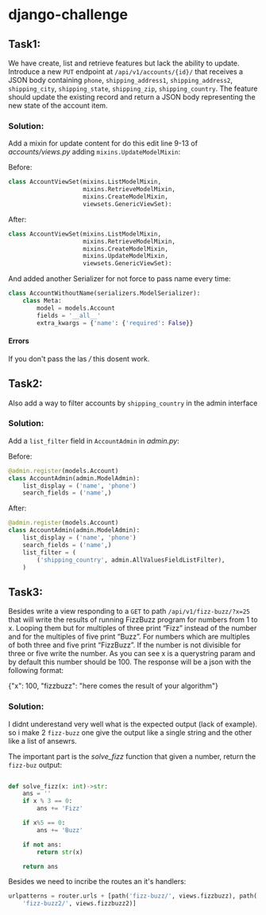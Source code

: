 # django-challenge

## Task1:


We have create, list and retrieve features but lack the ability to update. Introduce a new `PUT` endpoint at `/api/v1/accounts/{id}/` that receives a JSON body containing `phone`, `shipping_address1`, `shipping_address2`, `shipping_city`, `shipping_state`, `shipping_zip`,
`shipping_country`. The feature should update the existing record and return a JSON body representing the new state of the account item.


### Solution:

Add a mixin for update content for do this edit line 9-13 of *accounts/views.py* adding `mixins.UpdateModelMixin`:

Before:

```python
class AccountViewSet(mixins.ListModelMixin,
                     mixins.RetrieveModelMixin,
                     mixins.CreateModelMixin,
                     viewsets.GenericViewSet):
```

After:

```python
class AccountViewSet(mixins.ListModelMixin,
                     mixins.RetrieveModelMixin,
                     mixins.CreateModelMixin,
                     mixins.UpdateModelMixin,
                     viewsets.GenericViewSet):
```

And added another Serializer for not force to pass name every time:

```python
class AccountWithoutName(serializers.ModelSerializer):
    class Meta:
        model = models.Account
        fields = '__all__'
        extra_kwargs = {'name': {'required': False}}
```


#### Errors

If you don't pass the las */* this dosent work.


## Task2:


Also add a way to filter accounts by `shipping_country` in the admin interface


### Solution:

Add a `list_filter` field in `AccountAdmin` in *admin.py*:


Before:

```python
@admin.register(models.Account)
class AccountAdmin(admin.ModelAdmin):
    list_display = ('name', 'phone')
    search_fields = ('name',)
```

After:

```python
@admin.register(models.Account)
class AccountAdmin(admin.ModelAdmin):
    list_display = ('name', 'phone')
    search_fields = ('name',)
    list_filter = (
        ('shipping_country', admin.AllValuesFieldListFilter),
    )
```


## Task3:


Besides write a view responding to a `GET` to path `/api/v1/fizz-buzz/?x=25` that will write the results of running FizzBuzz program for numbers from 1 to x. 
Looping them but for multiples of three print “Fizz” instead of the number and for the multiples of five print “Buzz”. For numbers which are multiples of both three and five print “FizzBuzz”. If the number is not divisible for three or five write the number.
As you can see x is a querystring param and by default this number should be 100. The response will be a json with the following format:

{"x": 100, "fizzbuzz": "here comes the result of your algorithm"}

### Solution:

I didnt underestand very well what is the expected output (lack of example).
so i make 2 `fizz-buzz` one give the output like a single string and the other like a list of ansewrs.

The important part is the *solve_fizz* function that given a number, return the `fizz-buz` output:


```python

def solve_fizz(x: int)->str:
    ans = ''
    if x % 3 == 0:
        ans += 'Fizz'

    if x%5 == 0:
        ans += 'Buzz'

    if not ans:
        return str(x)

    return ans
```

Besides we need to incribe the routes an it's handlers:

```python
urlpatterns = router.urls + [path('fizz-buzz/', views.fizzbuzz), path(
    'fizz-buzz2/', views.fizzbuzz2)]
```